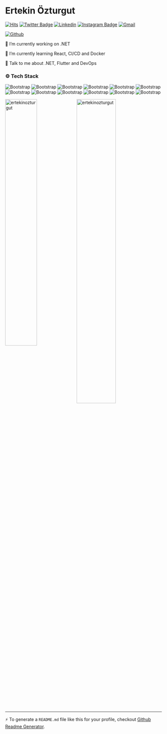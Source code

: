 # Ertekin Özturgut

[![Hits](https://hits.seeyoufarm.com/api/count/incr/badge.svg?url=https%3A%2F%2Fgithub.com%2Fertekinozturgut%2Fertekinozturgut&count_bg=%2379C83D&title_bg=%23555555&icon=&icon_color=%23E7E7E7&title=Profile+Views&edge_flat=false)](https://hits.seeyoufarm.com)
[![Twitter Badge](https://img.shields.io/badge/-Twitter-1da1f2?labelColor=1da1f2&logo=twitter&logoColor=white&link=https://twitter.com/ErtekinOzturgut)](https://twitter.com/ErtekinOzturgut)
[![Linkedin](https://img.shields.io/badge/-LinkedIn-blue?style=flat&logo=Linkedin&logoColor=white)](https://www.linkedin.com/in/ertekin-ozturgut/)
[![Instagram Badge](https://img.shields.io/badge/-Instagram-purple?logo=instagram&logoColor=white&link=https://instagram.com/ertekinozturgut/)](https://www.instagram.com/ertekinozturgut)
[![Gmail](https://img.shields.io/badge/-Gmail-c14438?style=flat&logo=Gmail&logoColor=white)](mailto:ertekinozturgut@gmail.com)

[![Github](https://img.shields.io/github/followers/ertekinozturgut?label=Follow&style=social)](https://github.com/ertekinozturgut)

🔭 I’m currently working on .NET

🌱 I’m currently learning React, CI/CD and Docker

💬 Talk to me about .NET, Flutter and DevOps


### ⚙️ Tech Stack

![Bootstrap](https://img.shields.io/badge/-C%23-05122A?style=flat-square&logo=C#&color=1e1e23) ![Bootstrap](https://img.shields.io/badge/-.NET-05122A?style=flat-square&logo=.NET&color=1e1e23) ![Bootstrap](https://img.shields.io/badge/-CSS3-05122A?style=flat-square&logo=CSS3&color=1e1e23) ![Bootstrap](https://img.shields.io/badge/-HTML5-05122A?style=flat-square&logo=HTML5&color=1e1e23) ![Bootstrap](https://img.shields.io/badge/-Javascript-05122A?style=flat-square&logo=Javascript&color=1e1e23) ![Bootstrap](https://img.shields.io/badge/-Jquery-05122A?style=flat-square&logo=Jquery&color=1e1e23) ![Bootstrap](https://img.shields.io/badge/-React-05122A?style=flat-square&logo=React&color=1e1e23) ![Bootstrap](https://img.shields.io/badge/-flutter-05122A?style=flat-square&logo=flutter&color=1e1e23) ![Bootstrap](https://img.shields.io/badge/-SQL-05122A?style=flat-square&logo=SQL&color=1e1e23) ![Bootstrap](https://img.shields.io/badge/-MySQL-05122A?style=flat-square&logo=MySQL&color=1e1e23) ![Bootstrap](https://img.shields.io/badge/-Microsoft%20SQL%20Server-05122A?style=flat-square&logo=Microsoft-SQL-Server&color=1e1e23) ![Bootstrap](https://img.shields.io/badge/-Bootstrap-05122A?style=flat-square&logo=Bootstrap&color=1e1e23)

<div>
  <img width="45%" align="left" src="https://github-readme-stats.vercel.app/api/top-langs?username=ertekinozturgut&show_icons=true&locale=en&layout=compact" alt="ertekinozturgut" />
  <img width="50%"  src="https://github-readme-streak-stats.herokuapp.com/?user=ertekinozturgut&" alt="ertekinozturgut" />
</div>


---
:zap: To generate a `README.md` file like this for your profile, checkout [Github Readme Generator](https://hejazizo-github-profile-readme-srcstreamlit-app-i6skm7.streamlit.app/).
